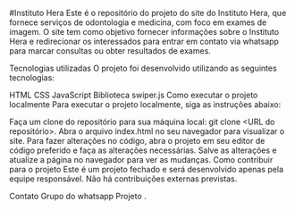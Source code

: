 #Instituto Hera
Este é o repositório do projeto do site do Instituto Hera, que fornece serviços de odontologia e medicina, com foco em exames de imagem. O site tem como objetivo fornecer informações sobre o Instituto Hera e redirecionar os interessados para entrar em contato via whatsapp para marcar consultas ou obter resultados de exames.

Tecnologias utilizadas
O projeto foi desenvolvido utilizando as seguintes tecnologias:

HTML
CSS
JavaScript
Biblioteca swiper.js
Como executar o projeto localmente
Para executar o projeto localmente, siga as instruções abaixo:

Faça um clone do repositório para sua máquina local: git clone <URL do repositório>.
Abra o arquivo index.html no seu navegador para visualizar o site.
Para fazer alterações no código, abra o projeto em seu editor de código preferido e faça as alterações necessárias.
Salve as alterações e atualize a página no navegador para ver as mudanças.
Como contribuir para o projeto
Este é um projeto fechado e será desenvolvido apenas pela equipe responsável. Não há contribuições externas previstas.

Contato
Grupo do whatsapp Projeto .
